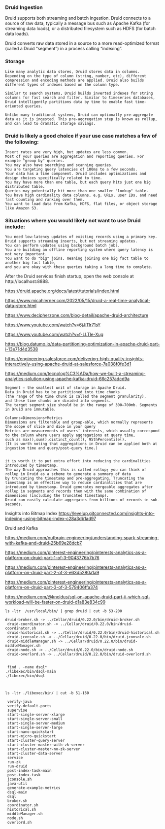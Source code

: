 ### Druid Ingestion
Druid supports both streaming and batch ingestion. 
Druid connects to a source of raw data, typically a message bus such as Apache Kafka (for streaming data loads), or a distributed filesystem such as HDFS (for batch data loads).

Druid converts raw data stored in a source to a more read-optimized format (called a Druid “segment”) in a process calling “indexing”.

### Storage
```
Like many analytic data stores, Druid stores data in columns. Depending on the type of column (string, number, etc), different compression and encoding methods are applied. Druid also builds different types of indexes based on the column type.

Similar to search systems, Druid builds inverted indexes for string columns for fast search and filter. Similar to timeseries databases, Druid intelligently partitions data by time to enable fast time-oriented queries.

Unlike many traditional systems, Druid can optionally pre-aggregate data as it is ingested. This pre-aggregation step is known as rollup, and can lead to dramatic storage savings.
```


### Druid is likely a good choice if your use case matches a few of the following:
```
Insert rates are very high, but updates are less common.
Most of your queries are aggregation and reporting queries. For example "group by" queries. 
You may also have searching and scanning queries.
You are targeting query latencies of 100ms to a few seconds.
Your data has a time component. Druid includes optimizations and design choices specifically related to time.
You may have more than one table, but each query hits just one big distributed table. 
Queries may potentially hit more than one smaller "lookup" table.
You have high cardinality data columns, e.g. URLs, user IDs, and need fast counting and ranking over them.
You want to load data from Kafka, HDFS, flat files, or object storage like Amazon S3.
```

### Situations where you would likely not want to use Druid include:
```
You need low-latency updates of existing records using a primary key. 
Druid supports streaming inserts, but not streaming updates.
You can perform updates using background batch jobs.
You are building an offline reporting system where query latency is not very important.
You want to do "big" joins, meaning joining one big fact table to another big fact table, 
and you are okay with these queries taking a long time to complete.
```

After the Druid services finish startup, open the web console at http://localhost:8888.


https://druid.apache.org/docs/latest/tutorials/index.html

https://www.micahlerner.com/2022/05/15/druid-a-real-time-analytical-data-store.html

https://www.decipherzone.com/blog-detail/apache-druid-architecture

https://www.youtube.com/watch?v=6jJi11r71sY

https://www.youtube.com/watch?v=f-LLTle-Xug

https://blog.datumo.io/data-partitioning-optimization-in-apache-druid-part-i-13e71d4d3538

https://engineering.salesforce.com/delivering-high-quality-insights-interactively-using-apache-druid-at-salesforce-7a038f0fe3d1

https://medium.com/tecnolog%C3%ADa/how-we-built-a-streaming-analytics-solution-using-apache-kafka-druid-66c257adcd9a 

```
Segment — the smallest unit of storage in Apache Druid. 
Data in Druid has to be partitioned into time chunks
(the range of the time chunk is called the segment granularity), 
and these time chunks are divided into segments. 
The target segment size should be in the range of 300–700mb. Segments in Druid are immutable.

Columns=Dimensions+Metrics
Dimensions are filterable and group-able, which normally represents the scope of slice and dice in your query
Metrics are measurements of users’ interests, which usually correspond to the column where users apply aggregations at query time, 
such as max(),sum(),distinct_count(), 95thPercentile(). 
(It is worth noting that aggregations in Druid can be applied both at ingestion time and query/post-query time.)


it is worth it to put extra effort into reducing the cardinalities introduced by timestamp. 
The way Druid approaches this is called rollup; you can think of rollup in Druid as a scheme to generate a summary of data 
by truncating the timestamp and pre-aggregating. Truncating the timestamp is an effective way to reduce cardinalities that are introduced by timestamp. Druid generates mergeable aggregates after rollup in segments and records them with the same combination of dimensions (including the truncated timestamp). 
Druid can easily calculate aggregates from billions of records in sub-seconds.
```
Insights into Bitmap Index
https://levelup.gitconnected.com/insights-into-indexing-using-bitmap-index-c28a3db1ad97

Druid and Kafka

https://medium.com/outbrain-engineering/understanding-spark-streaming-with-kafka-and-druid-25b69e28dcb7

https://medium.com/pinterest-engineering/pinterests-analytics-as-a-platform-on-druid-part-1-of-3-9043776b7b76

https://medium.com/pinterest-engineering/pinterests-analytics-as-a-platform-on-druid-part-2-of-3-e63d5280a1a9

https://medium.com/pinterest-engineering/pinterests-analytics-as-a-platform-on-druid-part-3-of-3-579406ffa374


https://medium.com/@knoldus/sql-on-apache-druid-part-ii-which-sql-workload-will-be-faster-on-druid-d1a83e834c99

```
ls -ltr  /usr/local/bin/ | grep druid | cut -b 53-200

druid-broker.sh -> ../Cellar/druid/0.22.0/bin/druid-broker.sh
 druid-coordinator.sh -> ../Cellar/druid/0.22.0/bin/druid-coordinator.sh
 druid-historical.sh -> ../Cellar/druid/0.22.0/bin/druid-historical.sh
 druid-jconsole.sh -> ../Cellar/druid/0.22.0/bin/druid-jconsole.sh
 druid-middleManager.sh -> ../Cellar/druid/0.22.0/bin/druid-middleManager.sh
 druid-node.sh -> ../Cellar/druid/0.22.0/bin/druid-node.sh
 druid-overlord.sh -> ../Cellar/druid/0.22.0/bin/druid-overlord.sh
 
 
 find . -name dsql*
./libexec/bin/dsql-main
./libexec/bin/dsql



ls -ltr ./libexec/bin/ | cut -b 51-150

 verify-java
 verify-default-ports
 supervise
 start-single-server-xlarge
 start-single-server-small
 start-single-server-medium
 start-single-server-large
 start-nano-quickstart
 start-micro-quickstart
 start-cluster-query-server
 start-cluster-master-with-zk-server
 start-cluster-master-no-zk-server
 start-cluster-data-server
 service
 run-zk
 run-druid
 post-index-task-main
 post-index-task
 jconsole.sh
 java-util
 generate-example-metrics
 dsql-main
 dsql
 broker.sh
 coordinator.sh
 historical.sh
 middleManager.sh
 node.sh
 overlord.sh
```

